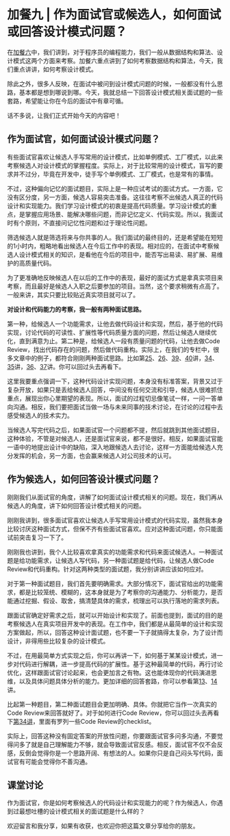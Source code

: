 # 加餐九 | 作为面试官或候选人，如何面试或回答设计模式问题？

在[加餐六](https://time.geekbang.org/column/article/255697)中，我们讲到，对于程序员的编程能力，我们一般从数据结构和算法、设计模式这两个方面来考察。加餐六重点讲到了如何考察数据结构和算法，今天，我们重点讲讲，如何考察设计模式。

除此之外，很多人反映，在面试中被问到设计模式问题的时候，一般都没有什么思路，基本都是想到哪说到哪。今天，我就总结一下回答设计模式相关面试题的一些套路，希望能让你在今后的面试中有章可循。

话不多说，让我们正式开始今天的内容吧！

## 作为面试官，如何面试设计模式问题？

有些面试官喜欢让候选人手写常用的设计模式，比如单例模式、工厂模式，以此来考察候选人对设计模式的掌握程度。实际上，对于比较常用的设计模式，盲写的要求并不过分，毕竟在开发中，徒手写个单例模式、工厂模式，也是常有的事情。

不过，这种偏向记忆的面试题目，实际上是一种应试考试的面试方式。一方面，它没有区分度，另一方面，候选人容易突击准备。这往往考察不出候选人真正的代码设计和实现能力。我们学习设计模式的初衷是提高代码质量。学习设计模式的重点，是掌握应用场景、能解决哪些问题，而非记忆定义、代码实现。所以，我面试时有个原则，不直接问记忆性问题和过于理论性问题。

筛选候选人就是筛选将来与你共事的人。我们面试的最终目的，还是希望能在短短的1小时内，粗略地看出候选人在今后工作中的表现。相对应的，在面试中考察候选人设计模式相关的知识，是看他在今后的项目中，能否写出易读、易扩展、易维护的高质量代码。

为了更准确地反映候选人在以后的工作中的表现，最好的面试方式是拿真实项目来考察，而且最好是候选人入职之后要参加的项目。当然，这个要求稍微有点高了。一般来讲，其实只要比较贴近真实项目就可以了。

**对设计和代码能力的考察，我一般有两种面试思路。**

第一种，给候选人一个功能需求，让他去做代码设计和实现，然后，基于他的代码实现，讨论代码的可读性、扩展性等代码质量方面的问题，然后让候选人继续优化，直到满意为止。第二种是，给候选人一段有质量问题的代码，让他去做Code Review，找出代码存在的问题，然后做代码重构。实际上，在我们的专栏中，很多文章中的例子，都符合刚刚两种面试思路。比如第[25](https://time.geekbang.org/column/article/179644)、[26](https://time.geekbang.org/column/article/179673)、[39](https://time.geekbang.org/column/article/193221)、[40](https://time.geekbang.org/column/article/193555)讲，[34](https://time.geekbang.org/column/article/190979)、[35](https://time.geekbang.org/column/article/191621)讲，[36](https://time.geekbang.org/column/article/191642)、[37](https://time.geekbang.org/column/article/191647)讲。你可以回过头去再看下。

这里我要重点强调一下，这种代码设计实现问题，本身没有标准答案，背景又过于复杂开放，如果只是丢给候选人回答，中间没有任何交流和引导，候选人很难抓住重点，展现出你心里期望的表现。所以，面试的过程切忌像笔试一样，一问一答单向沟通。相反，我们要把面试当做一场与未来同事的技术讨论，在讨论的过程中去感受候选人的技术实力。

当候选人写完代码之后，如果面试官一个问题都不提，然后就跳到其他面试题目，这种体验，不管是对候选人，还是面试官来说，都不是很好。相反，如果面试官能一语中的地提出设计中的缺陷，深入地跟候选人去讨论，这样一方面能给候选人充分发挥的机会，另一方面，也会赢来候选人对公司技术的认可。

## 作为候选人，如何回答设计模式问题？

刚刚我们从面试官的角度，讲解了如何面试设计模式相关的问题。现在，我们再从候选人的角度，讲下如何回答设计模式相关的问题。

刚刚我讲到，很多面试官喜欢让候选人手写常用设计模式的代码实现，虽然我本身比较讨厌这种面试方式，但保不齐有些面试官喜欢。应对这种面试问题，你只能面试前突击复习一下了。

刚刚我也讲到，我个人比较喜欢拿真实的功能需求和代码来面试候选人。一种面试题是给功能需求，让候选人写代码，另一种面试题是给代码，让候选人做Code Review和代码重构。针对这两种类型的面试题，我分别讲讲应该如何应对。

对于第一种面试题目，我们首先要明确需求。大部分情况下，面试官给出的功能需求，都是比较笼统、模糊的，这本身就是为了考察你的沟通能力、分析能力，是否能通过挖掘、假设、取舍，搞清楚具体的需求，梳理出可以执行落地的需求列表。

跟面试官确定好需求之后，就可以开始设计和实现了。前面也提到，面试的目的是考察候选人在真实项目开发中的表现。在工作中，我们都是从最简单的设计和实现方案做起，所以，回答这种设计面试题，也不要一下子就搞得太复杂，为了设计而设计，非得用些比较复杂的设计模式。

不过，在用最简单方式实现之后，你可以再讲一下，如何基于某某设计模式，进一步对代码进行解耦，进一步提高代码的扩展性。基于这种最简单的代码，再行讨论优化，这样跟面试官讨论起来，也会更加言之有物。这也能体现你的代码演进思维，以及具体问题具体分析的能力。更加详细的回答套路，你可以参看第[13](https://time.geekbang.org/column/article/171760)、[14](https://time.geekbang.org/column/article/171767)讲。

比起第一种题目，第二种面试题目会更加明确、具体。你就把它当作一次真实的Code Review来回答就好了。对于如何进行Code Review，你可以回过头去再看下[第34讲](https://time.geekbang.org/column/article/190979)，里面有罗列一些Code Review的checklist。

实际上，回答这种没有固定答案的开放性问题，你要跟面试官多问多沟通，不要觉得问多了就是自己理解能力不够，就会导致面试官反感。相反，面试官不仅不会反感，反倒会觉得你是一个思路开阔、有想法的人。如果你只是自己闷头写代码，面试官有可能会觉得你不善沟通。

## 课堂讨论

作为面试官，你是如何考察候选人的代码设计和实现能力的呢？作为候选人，你遇到过最想吐槽的设计模式相关的面试题是什么样的？

欢迎留言和我分享，如果有收获，也欢迎你把这篇文章分享给你的朋友。
    